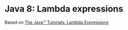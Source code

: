 # Java 8: Lambda expressions

Based on [The Java™ Tutorials: Lambda Expressions](https://docs.oracle.com/javase/tutorial/java/javaOO/lambdaexpressions.html)

